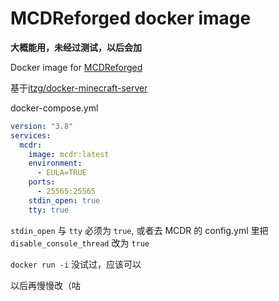 # MCDReforged docker image

**大概能用，未经过测试，以后会加**

Docker image for [MCDReforged](https://github.com/Fallen-Breath/MCDReforged)

基于[itzg/docker-minecraft-server](https://github.com/itzg/docker-minecraft-server)

docker-compose.yml

```yaml
version: "3.8"
services:
  mcdr:
    image: mcdr:latest
    environment:
      - EULA=TRUE
    ports:
      - 25565:25565
    stdin_open: true
    tty: true
```

`stdin_open` 与 `tty` 必须为 `true`, 或者去 MCDR 的 config.yml 里把 `disable_console_thread` 改为 `true`

`docker run -i` 没试过，应该可以

以后再慢慢改（咕
